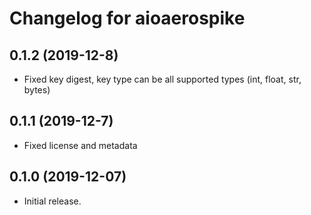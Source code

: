 # Changelog for aioaerospike

## 0.1.2 (2019-12-8)
- Fixed key digest, key type can be all supported types (int, float, str, bytes)

## 0.1.1 (2019-12-7)
- Fixed license and metadata

## 0.1.0 (2019-12-07)

- Initial release.
